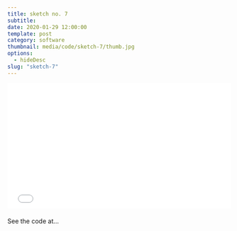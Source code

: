 ```yaml
---
title: sketch no. 7
subtitle:
date: 2020-01-29 12:00:00
template: post
category: software
thumbnail: media/code/sketch-7/thumb.jpg
options:
  - hideDesc
slug: "sketch-7"
---
```


<style type="text/css">
.resp-container {
  position: relative;
  overflow: hidden;
  padding-top: 56.25%;
  margin-bottom: 20px;
}
.resp-iframe {
    position: absolute;
    top: 0;
    left: 0;
    width: 100%;
    height: 100%;
    border: 0;
}
</style>

<div class="resp-container">
  <iframe id="sketch-7"
      class="resp-iframe"
      title="sketch-7"
      src="/visualizations/viz-rising-pillars"
      scrolling="no">
  </iframe>
</div>

See the code at...
